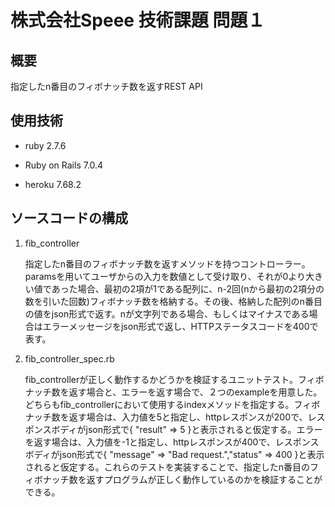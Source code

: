 # 株式会社Speee 技術課題 問題１
## 概要
指定したn番目のフィボナッチ数を返すREST API

## 使用技術

- ruby 2.7.6

- Ruby on Rails 7.0.4

- heroku 7.68.2

## ソースコードの構成
1. fib_controller

    指定したn番目のフィボナッチ数を返すメソッドを持つコントローラー。paramsを用いてユーザからの入力を数値として受け取り、それが0より大きい値であった場合、最初の2項が1である配列に、n-2回(nから最初の2項分の数を引いた回数)フィボナッチ数を格納する。その後、格納した配列のn番目の値をjson形式で返す。nが文字列である場合、もしくはマイナスである場合はエラーメッセージをjson形式で返し、HTTPステータスコードを400で表す。

2. fib_controller_spec.rb

    fib_controllerが正しく動作するかどうかを検証するユニットテスト。フィボナッチ数を返す場合と、エラーを返す場合で、２つのexampleを用意した。どちらもfib_controllerにおいて使用するindexメソッドを指定する。フィボナッチ数を返す場合は、入力値を5と指定し、httpレスポンスが200で、レスポンスボディがjson形式で{ "result" => 5 }と表示されると仮定する。エラーを返す場合は、入力値を-1と指定し、httpレスポンスが400で、レスポンスボディがjson形式で{ "message" => "Bad request.","status" => 400 }と表示されると仮定する。これらのテストを実装することで、指定したn番目のフィボナッチ数を返すプログラムが正しく動作しているのかを検証することができる。
